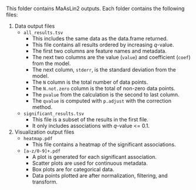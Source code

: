 This folder contains MaAsLin2 outputs. Each folder contains the following files:

1. Data output files
    * ``all_results.tsv``
        * This includes the same data as the data.frame returned.
        * This file contains all results ordered by increasing *q*-value.
        * The first two columns are feature names and metadata.
        * The next two columns are the value (``value``) and coefficient (``coef``) from the model.
        * The next column, ``stderr``, is the standard deviation from the model.
        * The ``N`` column is the total number of data points.
        * The ``N.not.zero`` column is the total of non-zero data points.
        * The ``pvalue`` from the calculation is the second to last column.
        * The ``qvalue`` is computed with `p.adjust` with the correction method.
    * ``significant_results.tsv``
        * This file is a subset of the results in the first file.
        * It only includes associations with *q*-value <= 0.1.
2. Visualization output files
    * ``heatmap.pdf``
        * This file contains a heatmap of the significant associations.
    * ``[a-z/0-9]+.pdf``
        * A plot is generated for each significant association.
        * Scatter plots are used for continuous metadata.
        * Box plots are for categorical data.
        * Data points plotted are after normalization, filtering, and transform.

    
